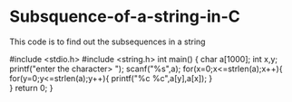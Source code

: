 # Subsquence-of-a-string-in-C
This code is to find out the subsequences in a string

#include <stdio.h>
#include <string.h>
int main() {
     char a[1000];
      int x,y;
    printf("enter the character> ");
    scanf("%s",a);
    for(x=0;x<=strlen(a);x++){
        for(y=0;y<=strlen(a);y++){
            printf("%c %c",a[y],a[x]);
        }   
    }
        return 0;
}
